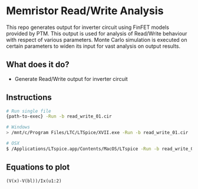# Memristor Read/Write Analysis

This repo generates output for inverter circuit using FinFET models provided by PTM. This output is used for analysis of Read/Write behaviour with respect of various parameters. Monte Carlo simulation is executed on certain parameters to widen its input for vast analysis on output results.

## What does it do?

- Generate Read/Write output for inverter circuit

## Instructions

```bash
# Run single file
{path-to-exec} -Run -b read_write_01.cir

# Windows
> /mnt/c/Program Files/LTC/LTSpice/XVII.exe -Run -b read_write_01.cir

# OSX
$ /Applications/LTspice.app/Contents/MacOS/LTspice -Run -b read_write_01.cir
```

## Equations to plot

```
(V(x)-V(bl))/Ix(u1:2)
```